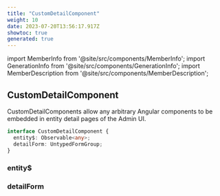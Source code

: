 ```yaml
---
title: "CustomDetailComponent"
weight: 10
date: 2023-07-20T13:56:17.917Z
showtoc: true
generated: true
---
```

<!-- This file was generated from the Vendure source. Do not modify. Instead, re-run the "docs:build" script -->
import MemberInfo from '@site/src/components/MemberInfo';
import GenerationInfo from '@site/src/components/GenerationInfo';
import MemberDescription from '@site/src/components/MemberDescription';


## CustomDetailComponent

<GenerationInfo sourceFile="packages/admin-ui/src/lib/core/src/providers/custom-detail-component/custom-detail-component-types.ts" sourceLine="14" packageName="@vendure/admin-ui" />

CustomDetailComponents allow any arbitrary Angular components to be embedded in entity detail
pages of the Admin UI.

```ts title="Signature"
interface CustomDetailComponent {
  entity$: Observable<any>;
  detailForm: UntypedFormGroup;
}
```

### entity$

<MemberInfo kind="property" type="Observable&#60;any&#62;"   />


### detailForm

<MemberInfo kind="property" type="UntypedFormGroup"   />


